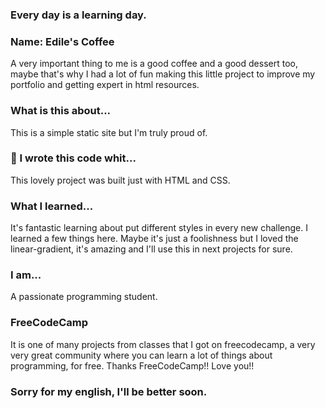 ### Every day is a learning day.

### Name: Edile's Coffee
A very important thing to me is a good coffee and a good dessert too, maybe that's why I had a lot of fun making this little project to improve my portfolio and getting expert in html resources.

### What is this about...
This is a simple static site but I'm truly proud of.

### 📝 I wrote this code whit... 
This lovely project was built just with HTML and CSS.

### What I learned...
It's fantastic learning about put different styles in every new challenge. I learned a few things here.  Maybe it's just a foolishness but I loved the linear-gradient, it's amazing and I'll use this in next projects for sure.

### I am...
A passionate programming student.

### FreeCodeCamp
It is one of many projects from classes that I got on freecodecamp, a very very great community where you can learn a lot of things about programming, for free. Thanks FreeCodeCamp!! Love you!!

### Sorry for my english, I'll be better soon.